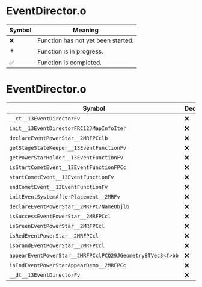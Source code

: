 # EventDirector.o
| Symbol | Meaning 
| ------------- | ------------- 
| :x: | Function has not yet been started. 
| :eight_pointed_black_star: | Function is in progress. 
| :white_check_mark: | Function is completed. 


# EventDirector.o
| Symbol | Decompiled? |
| ------------- | ------------- |
| `__ct__13EventDirectorFv` | :x: |
| `init__13EventDirectorFRC12JMapInfoIter` | :x: |
| `declareEventPowerStar__2MRFPCclb` | :x: |
| `getStageStateKeeper__13EventFunctionFv` | :x: |
| `getPowerStarHolder__13EventFunctionFv` | :x: |
| `isStartCometEvent__13EventFunctionFPCc` | :x: |
| `startCometEvent__13EventFunctionFv` | :x: |
| `endCometEvent__13EventFunctionFv` | :x: |
| `initEventSystemAfterPlacement__2MRFv` | :x: |
| `declareEventPowerStar__2MRFPC7NameObjlb` | :x: |
| `isSuccessEventPowerStar__2MRFPCcl` | :x: |
| `isGreenEventPowerStar__2MRFPCcl` | :x: |
| `isRedEventPowerStar__2MRFPCcl` | :x: |
| `isGrandEventPowerStar__2MRFPCcl` | :x: |
| `appearEventPowerStar__2MRFPCclPCQ29JGeometry8TVec3<f>bb` | :x: |
| `isEndEventPowerStarAppearDemo__2MRFPCc` | :x: |
| `__dt__13EventDirectorFv` | :x: |
